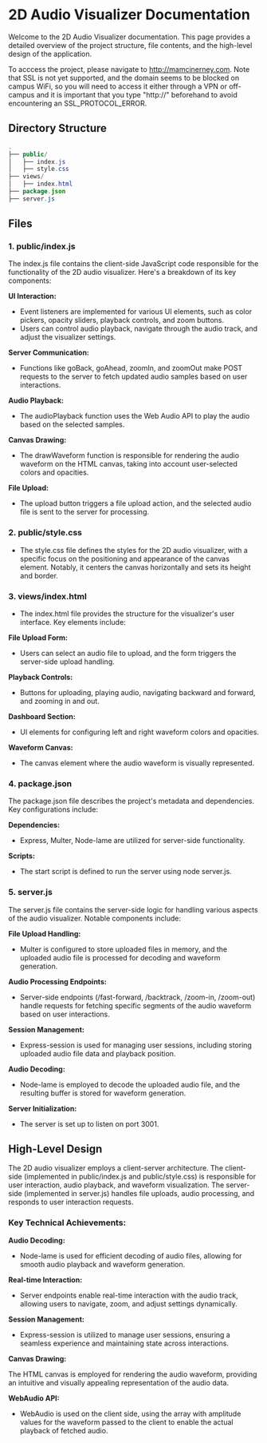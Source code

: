 # 2D Audio Visualizer Documentation
Welcome to the 2D Audio Visualizer documentation. This page provides a detailed overview of the project structure, file contents, and the high-level design of the application.

To acccess the project, please navigate to http://mamcinerney.com. Note that SSL is not yet supported, and the domain seems to be blocked on campus WiFi, so you will need to access it either through a VPN or off-campus and it is important that you type "http://" beforehand to avoid encountering an SSL_PROTOCOL_ERROR.
## Directory Structure
```java
.
├── public/
│   ├── index.js
│   ├── style.css
├── views/
│   ├── index.html
├── package.json
├── server.js
```

## Files
### 1. public/index.js
The index.js file contains the client-side JavaScript code responsible for the functionality of the 2D audio visualizer. Here's a breakdown of its key components:

**UI Interaction:**

- Event listeners are implemented for various UI elements, such as color pickers, opacity sliders, playback controls, and zoom buttons.
- Users can control audio playback, navigate through the audio track, and adjust the visualizer settings.

**Server Communication:**

- Functions like goBack, goAhead, zoomIn, and zoomOut make POST requests to the server to fetch updated audio samples based on user interactions.

**Audio Playback:**

- The audioPlayback function uses the Web Audio API to play the audio based on the selected samples.

**Canvas Drawing:**

- The drawWaveform function is responsible for rendering the audio waveform on the HTML canvas, taking into account user-selected colors and opacities.

**File Upload:**

- The upload button triggers a file upload action, and the selected audio file is sent to the server for processing.


### 2. public/style.css
- The style.css file defines the styles for the 2D audio visualizer, with a specific focus on the positioning and appearance of the canvas element. Notably, it centers the canvas horizontally and sets its height and border.


### 3. views/index.html
- The index.html file provides the structure for the visualizer's user interface. Key elements include:

**File Upload Form:**

- Users can select an audio file to upload, and the form triggers the server-side upload handling.

**Playback Controls:**

- Buttons for uploading, playing audio, navigating backward and forward, and zooming in and out.

**Dashboard Section:**

- UI elements for configuring left and right waveform colors and opacities.

**Waveform Canvas:**

- The canvas element where the audio waveform is visually represented.


### 4. package.json
The package.json file describes the project's metadata and dependencies. Key configurations include:

**Dependencies:**

- Express, Multer, Node-lame are utilized for server-side functionality.

**Scripts:**

- The start script is defined to run the server using node server.js.


### 5. server.js
The server.js file contains the server-side logic for handling various aspects of the audio visualizer. Notable components include:

**File Upload Handling:**

- Multer is configured to store uploaded files in memory, and the uploaded audio file is processed for decoding and waveform generation.

**Audio Processing Endpoints:**

- Server-side endpoints (/fast-forward, /backtrack, /zoom-in, /zoom-out) handle requests for fetching specific segments of the audio waveform based on user interactions.

**Session Management:**

- Express-session is used for managing user sessions, including storing uploaded audio file data and playback position.

**Audio Decoding:**

- Node-lame is employed to decode the uploaded audio file, and the resulting buffer is stored for waveform generation.

**Server Initialization:**

- The server is set up to listen on port 3001.

## High-Level Design
The 2D audio visualizer employs a client-server architecture. The client-side (implemented in public/index.js and public/style.css) is responsible for user interaction, audio playback, and waveform visualization. The server-side (implemented in server.js) handles file uploads, audio processing, and responds to user interaction requests.

### Key Technical Achievements:

**Audio Decoding:**

- Node-lame is used for efficient decoding of audio files, allowing for smooth audio playback and waveform generation.

**Real-time Interaction:**

- Server endpoints enable real-time interaction with the audio track, allowing users to navigate, zoom, and adjust settings dynamically.

**Session Management:**

- Express-session is utilized to manage user sessions, ensuring a seamless experience and maintaining state across interactions.

**Canvas Drawing:**

The HTML canvas is employed for rendering the audio waveform, providing an intuitive and visually appealing representation of the audio data.

**WebAudio API:**

- WebAudio is used on the client side, using the array with amplitude values for the waveform passed to the client to enable the actual playback of fetched audio.